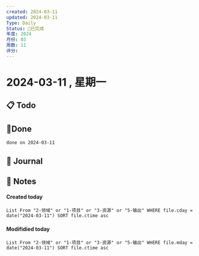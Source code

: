 ```yaml
---
created: 2024-03-11
updated: 2024-03-11
Type: Daily
Status: 🎃已完成
年度: 2024
月份: 03
周数: 11
评分:
---
```

# 2024-03-11 , 星期一

## 📋 Todo

## 🍰Done
```tasks
done on 2024-03-11
```

## 📆 Journal


## 📑 Notes


#### Created today

```dataview
List From "2-领域" or "1-项目" or "3-资源" or "5-输出" WHERE file.cday = date("2024-03-11") SORT file.ctime asc
```


#### Modifidied today

```dataview
List From "2-领域" or "1-项目" or "3-资源" or "5-输出" WHERE file.mday = date("2024-03-11") SORT file.ctime asc
```